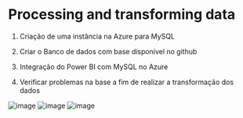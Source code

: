 # Processing and transforming data

1. Criação de uma instância na Azure para MySQL

2. Criar o Banco de dados com base disponível no github

3. Integração do Power BI com MySQL no Azure

4. Verificar problemas na base a fim de realizar a transformação dos dados

![image](https://github.com/dimasabreu/DesafioPowebi/assets/95443404/4bcd42a8-0428-4e73-8392-8641fb9a8294)
![image](https://github.com/dimasabreu/DesafioPowebi/assets/95443404/0cd87022-ba5a-432e-ba04-e2962f0528f9)
![image](https://github.com/dimasabreu/DesafioPowebi/assets/95443404/9800b94a-c7f4-46e8-bd7a-a45a25729bc1)

  
